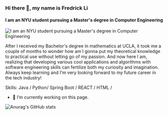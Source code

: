 ### Hi there 👋, my name is Fredrick Li
#### I am an NYU student pursuing a Master's degree in Computer Engineering
![I am an NYU student pursuing a Master's degree in Computer Engineering](https://user-images.githubusercontent.com/76492658/156945143-b5281a22-a5d7-4eaf-8914-3eb53484a885.png)

After I received my Bachelor's degree in mathematics at UCLA, it took me a couple of months to wonder how am I gonna put my theoretical knowledge to practical use without letting go of my passion. And now here I am, realizing that developing various cool applications and algorithms with software engineering skills can fertilize both my curiosity and imagination. Always keep learning and I'm very looking forward to my future career in the tech industry!

Skills: Java / Python/ Spring Boot / REACT / HTML /

- 🔭 I’m currently working on this page. 






![Anurag's GitHub stats](https://github-readme-stats.vercel.app/api?username=Fredrick-Li&show_icons=true&theme=radical)
